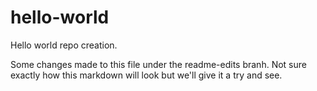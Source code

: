 # hello-world
Hello world repo creation.

Some changes made to this file under the readme-edits branh.
Not sure exactly how this markdown will look but we'll give
it a try and see.
